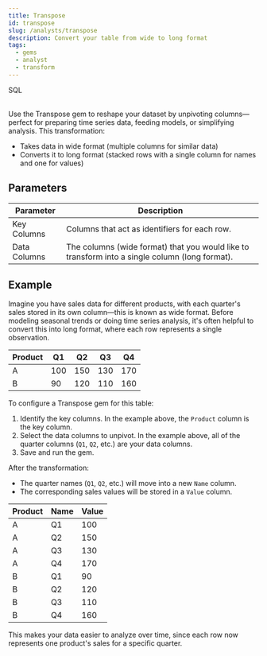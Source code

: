 ```yaml
---
title: Transpose
id: transpose
slug: /analysts/transpose
description: Convert your table from wide to long format
tags:
  - gems
  - analyst
  - transform
---
```


<span class="badge">SQL</span><br/><br/>

Use the Transpose gem to reshape your dataset by unpivoting columns—perfect for preparing time series data, feeding models, or simplifying analysis. This transformation:

- Takes data in wide format (multiple columns for similar data)
- Converts it to long format (stacked rows with a single column for names and one for values)

## Parameters

| Parameter    | Description                                                                                    |
| ------------ | ---------------------------------------------------------------------------------------------- |
| Key Columns  | Columns that act as identifiers for each row.                                                  |
| Data Columns | The columns (wide format) that you would like to transform into a single column (long format). |

## Example

Imagine you have sales data for different products, with each quarter's sales stored in its own column—this is known as wide format. Before modeling seasonal trends or doing time series analysis, it's often helpful to convert this into long format, where each row represents a single observation.

<div class="table-example">

| Product | Q1  | Q2  | Q3  | Q4  |
| ------- | --- | --- | --- | --- |
| A       | 100 | 150 | 130 | 170 |
| B       | 90  | 120 | 110 | 160 |

</div>

To configure a Transpose gem for this table:

1. Identify the key columns. In the example above, the `Product` column is the key column.
1. Select the data columns to unpivot. In the example above, all of the quarter columns (`Q1`, `Q2`, etc.) are your data columns.
1. Save and run the gem.

After the transformation:

- The quarter names (`Q1`, `Q2`, etc.) will move into a new `Name` column.
- The corresponding sales values will be stored in a `Value` column.

<div class="table-example">

| Product | Name | Value |
| ------- | ---- | ----- |
| A       | Q1   | 100   |
| A       | Q2   | 150   |
| A       | Q3   | 130   |
| A       | Q4   | 170   |
| B       | Q1   | 90    |
| B       | Q2   | 120   |
| B       | Q3   | 110   |
| B       | Q4   | 160   |

</div>

This makes your data easier to analyze over time, since each row now represents one product's sales for a specific quarter.
